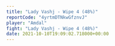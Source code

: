 ```yaml
---
title: "Lady Vashj - Wipe 4 (48%)"
reportCode: "4yrtmDTNkwGfznvJ"
player: "Amdal"
fight: "Lady Vashj - Wipe 4 (48%)"
date: 2021-10-10T19:09:02.718000+00:00
---
```


